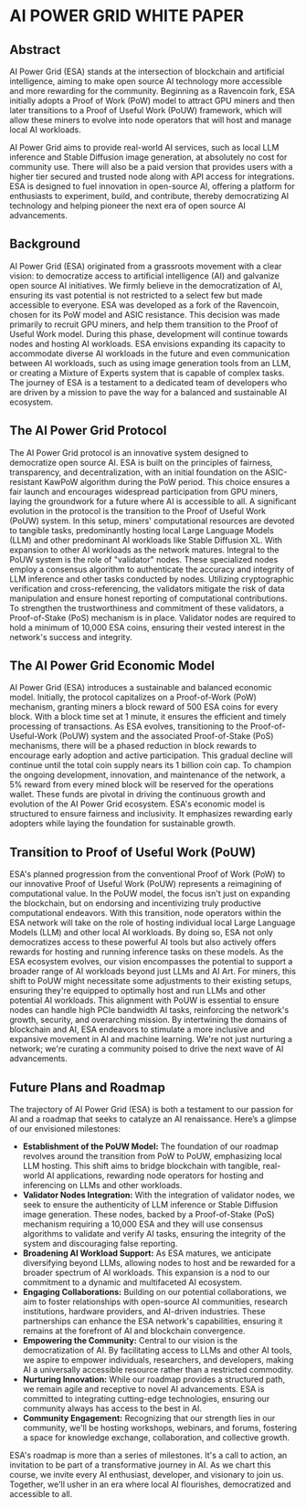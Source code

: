 # AI POWER GRID WHITE PAPER

## Abstract

AI Power Grid (ESA) stands at the intersection of blockchain and artificial intelligence, aiming to make open source AI technology more accessible and more rewarding for the community. Beginning as a Ravencoin fork, ESA initially adopts a Proof of Work (PoW) model to attract GPU miners and then later transitions to a Proof of Useful Work (PoUW) framework, which will allow these miners to evolve into node operators that will host and manage local AI workloads.

AI Power Grid aims to provide real-world AI services, such as local LLM inference and Stable Diffusion image generation, at absolutely no cost for community use. There will also be a paid version that provides users with a higher tier secured and trusted node along with API access for integrations. ESA is designed to fuel innovation in open-source AI, offering a platform for enthusiasts to experiment, build, and contribute, thereby democratizing AI technology and helping pioneer the next era of open source AI advancements.

## Background

AI Power Grid (ESA) originated from a grassroots movement with a clear vision: to democratize access to artificial intelligence (AI) and galvanize open source AI initiatives. We firmly believe in the democratization of AI, ensuring its vast potential is not restricted to a select few but made accessible to everyone. ESA was developed as a fork of the Ravencoin, chosen for its PoW model and ASIC resistance. This decision was made primarily to recruit GPU miners, and help them transition to the Proof of Useful Work model. During this phase, development will continue towards nodes and hosting AI workloads. ESA envisions expanding its capacity to accommodate diverse AI workloads in the future and even communication between AI workloads, such as using image generation tools from an LLM, or creating a Mixture of Experts system that is capable of complex tasks. The journey of ESA is a testament to a dedicated team of developers who are driven by a mission to pave the way for a balanced and sustainable AI ecosystem.

## The AI Power Grid Protocol

The AI Power Grid protocol is an innovative system designed to democratize open source AI. ESA is built on the principles of fairness, transparency, and decentralization, with an initial foundation on the ASIC-resistant KawPoW algorithm during the PoW period. This choice ensures a fair launch and encourages widespread participation from GPU miners, laying the groundwork for a future where AI is accessible to all. A significant evolution in the protocol is the transition to the Proof of Useful Work (PoUW) system. In this setup, miners' computational resources are devoted to tangible tasks, predominantly hosting local Large Language Models (LLM) and other predominant AI workloads like Stable Diffusion XL. With expansion to other AI workloads as the network matures. Integral to the PoUW system is the role of "validator" nodes. These specialized nodes employ a consensus algorithm to authenticate the accuracy and integrity of LLM inference and other tasks conducted by nodes. Utilizing cryptographic verification and cross-referencing, the validators mitigate the risk of data manipulation and ensure honest reporting of computational contributions. To strengthen the trustworthiness and commitment of these validators, a Proof-of-Stake (PoS) mechanism is in place. Validator nodes are required to hold a minimum of 10,000 ESA coins, ensuring their vested interest in the network's success and integrity.

## The AI Power Grid Economic Model

AI Power Grid (ESA) introduces a sustainable and balanced economic model. Initially, the protocol capitalizes on a Proof-of-Work (PoW) mechanism, granting miners a block reward of 500 ESA coins for every block. With a block time set at 1 minute, it ensures the efficient and timely processing of transactions. As ESA evolves, transitioning to the Proof-of-Useful-Work (PoUW) system and the associated Proof-of-Stake (PoS) mechanisms, there will be a phased reduction in block rewards to encourage early adoption and active participation. This gradual decline will continue until the total coin supply nears its 1 billion coin cap. To champion the ongoing development, innovation, and maintenance of the network, a 5% reward from every mined block will be reserved for the operations wallet. These funds are pivotal in driving the continuous growth and evolution of the AI Power Grid ecosystem. ESA's economic model is structured to ensure fairness and inclusivity. It emphasizes rewarding early adopters while laying the foundation for sustainable growth.

## Transition to Proof of Useful Work (PoUW)

ESA's planned progression from the conventional Proof of Work (PoW) to our innovative Proof of Useful Work (PoUW) represents a reimagining of computational value. In the PoUW model, the focus isn't just on expanding the blockchain, but on endorsing and incentivizing truly productive computational endeavors. With this transition, node operators within the ESA network will take on the role of hosting individual local Large Language Models (LLM) and other local AI workloads. By doing so, ESA not only democratizes access to these powerful AI tools but also actively offers rewards for hosting and running inference tasks on these models. As the ESA ecosystem evolves, our vision encompasses the potential to support a broader range of AI workloads beyond just LLMs and AI Art. For miners, this shift to PoUW might necessitate some adjustments to their existing setups, ensuring they're equipped to optimally host and run LLMs and other potential AI workloads. This alignment with PoUW is essential to ensure nodes can handle high PCIe bandwidth AI tasks, reinforcing the network's growth, security, and overarching mission. By intertwining the domains of blockchain and AI, ESA endeavors to stimulate a more inclusive and expansive movement in AI and machine learning. We're not just nurturing a network; we're curating a community poised to drive the next wave of AI advancements.

## Future Plans and Roadmap

The trajectory of AI Power Grid (ESA) is both a testament to our passion for AI and a roadmap that seeks to catalyze an AI renaissance. Here’s a glimpse of our envisioned milestones:

- **Establishment of the PoUW Model:** The foundation of our roadmap revolves around the transition from PoW to PoUW, emphasizing local LLM hosting. This shift aims to bridge blockchain with tangible, real-world AI applications, rewarding node operators for hosting and inferencing on LLMs and other workloads.
- **Validator Nodes Integration:** With the integration of validator nodes, we seek to ensure the authenticity of LLM inference or Stable Diffusion image generation. These nodes, backed by a Proof-of-Stake (PoS) mechanism requiring a 10,000 ESA and they will use consensus algorithms to validate and verify AI tasks, ensuring the integrity of the system and discouraging false reporting.
- **Broadening AI Workload Support:** As ESA matures, we anticipate diversifying beyond LLMs, allowing nodes to host and be rewarded for a broader spectrum of AI workloads. This expansion is a nod to our commitment to a dynamic and multifaceted AI ecosystem.
- **Engaging Collaborations:** Building on our potential collaborations, we aim to foster relationships with open-source AI communities, research institutions, hardware providers, and AI-driven industries. These partnerships can enhance the ESA network's capabilities, ensuring it remains at the forefront of AI and blockchain convergence.
- **Empowering the Community:** Central to our vision is the democratization of AI. By facilitating access to LLMs and other AI tools, we aspire to empower individuals, researchers, and developers, making AI a universally accessible resource rather than a restricted commodity.
- **Nurturing Innovation:** While our roadmap provides a structured path, we remain agile and receptive to novel AI advancements. ESA is committed to integrating cutting-edge technologies, ensuring our community always has access to the best in AI.
- **Community Engagement:** Recognizing that our strength lies in our community, we'll be hosting workshops, webinars, and forums, fostering a space for knowledge exchange, collaboration, and collective growth.

ESA's roadmap is more than a series of milestones. It's a call to action, an invitation to be part of a transformative journey in AI. As we chart this course, we invite every AI enthusiast, developer, and visionary to join us. Together, we'll usher in an era where local AI flourishes, democratized and accessible to all.
